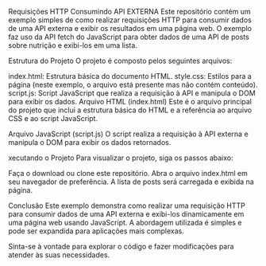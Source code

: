 Requisições HTTP Consumindo API EXTERNA
Este repositório contém um exemplo simples de como realizar requisições HTTP para consumir dados de uma API externa e exibir os resultados em uma página web. O exemplo faz uso da API fetch do JavaScript para obter dados de uma API de posts sobre nutrição e exibi-los em uma lista.

Estrutura do Projeto
O projeto é composto pelos seguintes arquivos:

index.html: Estrutura básica do documento HTML.
style.css: Estilos para a página (neste exemplo, o arquivo está presente mas não contém conteúdo).
script.js: Script JavaScript que realiza a requisição à API e manipula o DOM para exibir os dados.
Arquivo HTML (index.html)
Este é o arquivo principal do projeto que inclui a estrutura básica do HTML e a referência ao arquivo CSS e ao script JavaScript.

Arquivo JavaScript (script.js)
O script realiza a requisição à API externa e manipula o DOM para exibir os dados retornados.

xecutando o Projeto
Para visualizar o projeto, siga os passos abaixo:

Faça o download ou clone este repositório.
Abra o arquivo index.html em seu navegador de preferência.
A lista de posts será carregada e exibida na página.

Conclusão
Este exemplo demonstra como realizar uma requisição HTTP para consumir dados de uma API externa e exibi-los dinamicamente em uma página web usando JavaScript. A abordagem utilizada é simples e pode ser expandida para aplicações mais complexas.

Sinta-se à vontade para explorar o código e fazer modificações para atender às suas necessidades.

